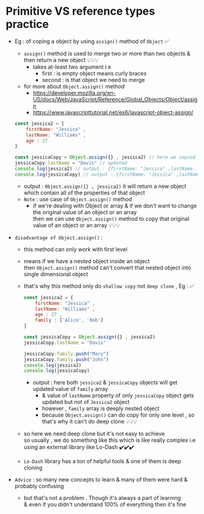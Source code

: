 # Primitive VS reference types practice 

- Eg : of coping a object by using `assign()` method of `Object` ✅
    - `assign()` method is used to merge two or more than two objects & then return a new object 💡💡💡
        - takes at-least two argument i.e 
            - first : is empty object means curly braces
            - second : is that object we need to merge
    - for more about `Object.assign()` method 
        - https://developer.mozilla.org/en-US/docs/Web/JavaScript/Reference/Global_Objects/Object/assign
        - https://www.javascripttutorial.net/es6/javascript-object-assign/
    ```js
    const jessica2 = {
        firstName: "Jessica" ,
        lastName: "Williams" , 
        age : 27
    }

    const jessicaCopy = Object.assign({} , jessica2) // here we copied 
    jessicaCopy.lastName = "Davis" // updated 
    console.log(jessica2) // output : {firstName: "Jessica" ,lastName: "Williams" , age : 27}
    console.log(jessicaCopy) // output : {firstName: "Jessica" ,lastName: "Davis" , age : 27}
    ```
    - output : `Object.assign({} , jessica2)` it will return a new object which contain all of the properties of that object
    - `Note` : use case of `Object.assign()` method
        - if we're dealing with Object or array & if we don't want to change the original value of an object or an array <br> 
            then we can use `Object.assign()` method to copy that original value of an object or an array 💡💡💡

- `disadvantage of Object.assign()` : 
    - this method can only work with first level
    - means if we have a nested object inside an object <br>
        then `Object.assign()` method can't convert that nested object into single dimensional object
    - that's why this method only do `shallow copy` not `deep clone` , Eg : ✅
        ```js
        const jessica2 = {
            firstName: "Jessica" ,
            lastName: "Williams" , 
            age : 27 ,
            family : ['Alice', 'Bob']
        }

        const jessicaCopy = Object.assign({} , jessica2) 
        jessicaCopy.lastName = "Davis"
        
        jessicaCopy.family.push("Mary")
        jessicaCopy.family.push("John")
        console.log(jessica2) 
        console.log(jessicaCopy) 
        ```
        - output : here both `jessica2` & `jessicaCopy` objects will get updated value of `family` array
            - & value of `lastName` property of only `jessicaCopy` object gets updated but not of `Jessica2` object
            - however , `family` array is deeply nested object
            - because `Object.assign()` can do copy for only one level , so that's why it can't do deep clone 💡💡💡

    - so here we need deep clone but it's not easy to achieve <br>
        so usually , we do something like this which is like really complex i.e using an external library like Lo-Dash ✔️✔️✔️
    - `Lo-Dash` library has a ton of helpful tools & one of them is deep cloning 

- `Advice` : so many new concepts to learn & many of them were hard & probably confusing 
    - but that's not a problem . Though it's always a part of learning <br>
        & even if you didn't understand 100% of everything then it's fine
